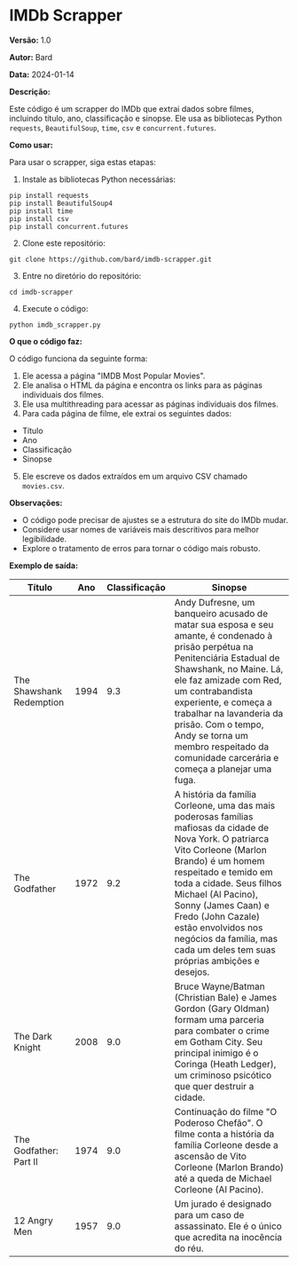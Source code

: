 # IMDb Scrapper

**Versão:** 1.0

**Autor:** Bard

**Data:** 2024-01-14

**Descrição:**

Este código é um scrapper do IMDb que extrai dados sobre filmes, incluindo título, ano, classificação e sinopse. Ele usa as bibliotecas Python `requests`, `BeautifulSoup`, `time`, `csv` e `concurrent.futures`.

**Como usar:**

Para usar o scrapper, siga estas etapas:

1. Instale as bibliotecas Python necessárias:

```
pip install requests
pip install BeautifulSoup4
pip install time
pip install csv
pip install concurrent.futures
```

2. Clone este repositório:

```
git clone https://github.com/bard/imdb-scrapper.git
```

3. Entre no diretório do repositório:

```
cd imdb-scrapper
```

4. Execute o código:

```
python imdb_scrapper.py
```

**O que o código faz:**

O código funciona da seguinte forma:

1. Ele acessa a página "IMDB Most Popular Movies".
2. Ele analisa o HTML da página e encontra os links para as páginas individuais dos filmes.
3. Ele usa multithreading para acessar as páginas individuais dos filmes.
4. Para cada página de filme, ele extrai os seguintes dados:

* Título
* Ano
* Classificação
* Sinopse

5. Ele escreve os dados extraídos em um arquivo CSV chamado `movies.csv`.

**Observações:**

* O código pode precisar de ajustes se a estrutura do site do IMDb mudar.
* Considere usar nomes de variáveis mais descritivos para melhor legibilidade.
* Explore o tratamento de erros para tornar o código mais robusto.

**Exemplo de saída:**


Título | Ano | Classificação | Sinopse
------- | -------- | -------- | --------
The Shawshank Redemption | 1994 | 9.3 | Andy Dufresne, um banqueiro acusado de matar sua esposa e seu amante, é condenado à prisão perpétua na Penitenciária Estadual de Shawshank, no Maine. Lá, ele faz amizade com Red, um contrabandista experiente, e começa a trabalhar na lavanderia da prisão. Com o tempo, Andy se torna um membro respeitado da comunidade carcerária e começa a planejar uma fuga.
The Godfather | 1972 | 9.2 | A história da família Corleone, uma das mais poderosas famílias mafiosas da cidade de Nova York. O patriarca Vito Corleone (Marlon Brando) é um homem respeitado e temido em toda a cidade. Seus filhos Michael (Al Pacino), Sonny (James Caan) e Fredo (John Cazale) estão envolvidos nos negócios da família, mas cada um deles tem suas próprias ambições e desejos.
The Dark Knight | 2008 | 9.0 | Bruce Wayne/Batman (Christian Bale) e James Gordon (Gary Oldman) formam uma parceria para combater o crime em Gotham City. Seu principal inimigo é o Coringa (Heath Ledger), um criminoso psicótico que quer destruir a cidade.
The Godfather: Part II | 1974 | 9.0 | Continuação do filme "O Poderoso Chefão". O filme conta a história da família Corleone desde a ascensão de Vito Corleone (Marlon Brando) até a queda de Michael Corleone (Al Pacino).
12 Angry Men | 1957 | 9.0 | Um jurado é designado para um caso de assassinato. Ele é o único que acredita na inocência do réu.
